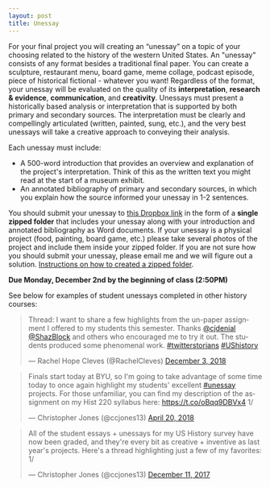 ```yaml
---
layout: post
title: Unessay
---
```


For your final project you will creating an “unessay” on a topic of your choosing related to the history of the western United States. An "unessay" consists of any format besides a traditional final paper. You can create a sculpture, restaurant menu, board game, meme collage, podcast episode, piece of historical fictional - whatever you want! Regardless of the format, your unessay will be evaluated on the quality of its **interpretation**, **research & evidence**, **communication**, and **creativity**. Unessays must present a historically based analysis or interpretation that is supported by both primary and secondary sources. The interpretation must be clearly and compellingly articulated (written, painted, sung, etc.), and the very best unessays will take a creative approach to conveying their analysis. 

Each unessay must include: 

- A 500-word introduction that provides an overview and explanation of the project's interpretation. Think of this as the written text you might read at the start of a museum exhibit.
- An annotated bibliography of primary and secondary sources, in which you explain how the source informed your unessay in 1-2 sentences.

You should submit your unessay to [this Dropbox link](https://www.dropbox.com/request/NwGuulgiVRk2EPJqCnos) in the form of a **single zipped folder** that includes your unessay along with your introduction and annotated bibliography as Word documents. If your unessay is a physical project (food, painting, board game, etc.) please take several photos of the project and include them inside your zipped folder. If you are not sure how you should submit your unessay, please email me and we will figure out a solution. [Instructions on how to created a zipped folder](http://rasmussen.libanswers.com/faq/32413).

**Due Monday, December 2nd by the beginning of class (2:50PM)**

See below for examples of student unessays completed in other history courses: 

<div class="center">

<blockquote class="twitter-tweet"><p lang="en" dir="ltr">Thread: I want to share a few highlights from the un-paper assignment I offered to my students this semester. Thanks <a href="https://twitter.com/cjdenial?ref_src=twsrc%5Etfw">@cjdenial</a> <a href="https://twitter.com/ShazBlock?ref_src=twsrc%5Etfw">@ShazBlock</a> and others who encouraged me to try it out. The students produced some phenomenal work. <a href="https://twitter.com/hashtag/twitterstorians?src=hash&amp;ref_src=twsrc%5Etfw">#twitterstorians</a> <a href="https://twitter.com/hashtag/UShistory?src=hash&amp;ref_src=twsrc%5Etfw">#UShistory</a></p>&mdash; Rachel Hope Cleves (@RachelCleves) <a href="https://twitter.com/RachelCleves/status/1069737700633296901?ref_src=twsrc%5Etfw">December 3, 2018</a></blockquote> <script async src="https://platform.twitter.com/widgets.js" charset="utf-8"></script>

<blockquote class="twitter-tweet"><p lang="en" dir="ltr">Finals start today at BYU, so I&#39;m going to take advantage of some time today to once again highlight my students&#39; excellent <a href="https://twitter.com/hashtag/unessay?src=hash&amp;ref_src=twsrc%5Etfw">#unessay</a> projects. For those unfamiliar, you can find my description of the assignment on my Hist 220 syllabus here: <a href="https://t.co/oBqq9DBVx4">https://t.co/oBqq9DBVx4</a> 1/</p>&mdash; Christopher Jones (@ccjones13) <a href="https://twitter.com/ccjones13/status/987404629401993216?ref_src=twsrc%5Etfw">April 20, 2018</a></blockquote> <script async src="https://platform.twitter.com/widgets.js" charset="utf-8"></script>

<blockquote class="twitter-tweet"><p lang="en" dir="ltr">All of the student essays + unessays for my US History survey have now been graded, and they&#39;re every bit as creative + inventive as last year&#39;s projects. Here&#39;s a thread highlighting just a few of my favorites: 1/</p>&mdash; Christopher Jones (@ccjones13) <a href="https://twitter.com/ccjones13/status/940329059073982464?ref_src=twsrc%5Etfw">December 11, 2017</a></blockquote> <script async src="https://platform.twitter.com/widgets.js" charset="utf-8"></script>

</div>
